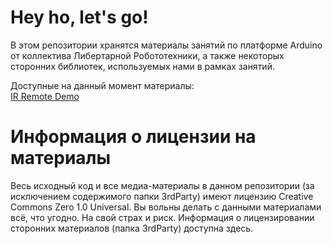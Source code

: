 # Hey ho, let's go! 

В этом репозитории хранятся материалы занятий по платформе Arduino от коллектива Либертарной Робототехники, а также некоторых сторонних библиотек, используемых нами в рамках занятий.


Доступные на данный момент материалы:  
[IR Remote Demo](https://bitbucket.org/robolibre161/robolessonsarduino/src/master/IRDevice_demo/)  


# Информация о лицензии на материалы   
Весь исходный код и все медиа-материалы в данном репозитории (за исключением содержимого папки 3rdParty) имеют лицензию Creative Commons Zero 1.0 Universal. Вы вольны делать с данными материалами всё, что угодно. На свой страх и риск. 
Информация о лицензировании сторонних материалов (папка 3rdParty) доступна здесь.
